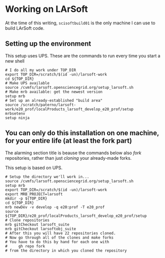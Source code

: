 # Working on LArSoft

At the time of this writing, `scisoftbuild01` is the only machine I can use to build LArSoft code.

## Setting up the environment

This setup uses UPS.
These are the commands to run every time you start a new shell

    # I do all my work under TOP_DIR
    export TOP_DIR=/scratch/$(id -un)/larsoft-work
    cd ${TOP_DIR}
    # Make UPS available
    source /cvmfs/larsoft.opensciencegrid.org/setup_larsoft.sh
    # Make mrb available: get the newest version
    setup mrb
    # Set up an already-established "build area"
    source /scratch/paterno/larsoft-work/e20_prof/localProducts_larsoft_develop_e20_prof/setup
    mrbsetenv
    setup ninja

## You can only do this installation on one machine, for your entire life (at least the fork part)

The alarming section title is beause the commands below also *fork* repositories, rather than just *cloning* your already-made forks.

This setup is based on UPS.

    # Setup the directory we'll work in...
    source /cvmfs/larsoft.opensciencegrid.org/setup_larsoft.sh
    setup mrb
    export TOP_DIR=/scratch/$(id -un)/larsoft-work
    export MRB_PROJECT=larsoft
    mkdir -p ${TOP_DIR}
    cd ${TOP_DIR}
    mrb newDev -v develop -q e20:prof -T e20_prof
    source ${TOP_DIR}/e20_prof/localProducts_larsoft_develop_e20_prof/setup
    # Clone repositories
    mrb gitCheckout larsoft_suite
    mrb gitCheckout larsoftobj_suite
    # After this you will have 22 repositories cloned.
    # Now go through all of the clones and make forks
    # You have to do this by hand for each one with
    #     gh repo fork
    # from the directory in which you cloned the repository



